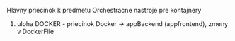 Hlavny priecinok k predmetu Orchestracne nastroje pre kontajnery
1. uloha DOCKER - priecinok Docker -> appBackend (appfrontend), zmeny v DockerFile
